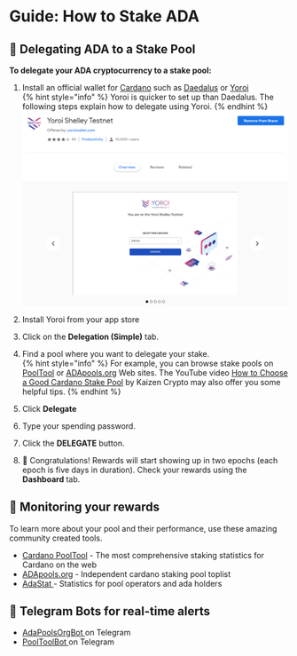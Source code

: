 # Guide: How to Stake ADA

## :confetti_ball: Delegating ADA to a Stake Pool

**To delegate your ADA cryptocurrency to a stake pool:**

1. Install an official wallet for [Cardano](https://cardano.org/) such as [Daedalus](https://daedaluswallet.io) or [Yoroi](https://yoroi-wallet.com)  
{% hint style="info" %}
Yoroi is quicker to set up than Daedalus. The following steps explain how to delegate using Yoroi.
{% endhint %}  
![](../../.gitbook/assets/ss.PNG)

2. Install Yoroi from your app store

3. Click on the **Delegation (Simple)** tab.

4. Find a pool where you want to delegate your stake.  
{% hint style="info" %}
 For example, you can browse stake pools on [PoolTool](https://pooltool.io) or [ADApools.org](https://adapools.org) Web sites. The YouTube video [How to Choose a Good Cardano Stake Pool](https://www.youtube.com/watch?v=tgxHfQy7CnU) by Kaizen Crypto may also offer you some helpful tips.
{% endhint %}

5. Click **Delegate**

6. Type your spending password.

7. Click the **DELEGATE** button.

8. :tada: Congratulations! Rewards will start showing up in two epochs (each epoch is five days in duration). Check your rewards using the **Dashboard** tab.

## :mag_right: Monitoring your rewards

To learn more about your pool and their performance, use these amazing community created tools.

* [Cardano PoolTool](https://pooltool.io) - The most comprehensive staking statistics for Cardano on the web
* [ADApools.org](https://adapools.org) - Independent cardano staking pool toplist
* [AdaStat ](https://adastat.net/en/)- Statistics for pool operators and ada holders

## :robot: Telegram Bots for real-time alerts

* [AdaPoolsOrgBot ](https://t.me/AdaPoolsOrg_bot)on Telegram
* [PoolToolBot](https://t.me/PoolToolBot)[ ](https://t.me/AdaPoolsOrg_bot)on Telegram
